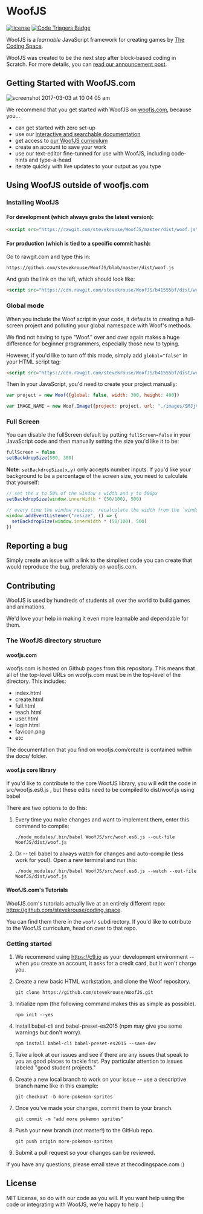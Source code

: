 # WoofJS
[![license](https://img.shields.io/github/license/mashape/apistatus.svg)]() [![Code Triagers Badge](https://www.codetriage.com/stevekrouse/woofjs/badges/users.svg)](https://www.codetriage.com/stevekrouse/woofjs) 

WoofJS is a *learnable* JavaScript framework for creating games by [The Coding Space](http://thecodingspace.com).

WoofJS was created to be the next step after block-based coding in Scratch. For more details, you can [read our announcement post](https://medium.com/@stevekrouse/woof-d9adf2110fc6).

## Getting Started with WoofJS.com

![screenshot 2017-03-03 at 10 04 05 am](https://cloud.githubusercontent.com/assets/2288939/23556045/1693c70c-fff9-11e6-950b-5e95c7a0112a.png)

We recommend that you get started with WoofJS on [woofjs.com](http://woofjs.com), because you...

  * can get started with zero set-up
  * use our [interactive and searchable documentation](http://woofjs.com/docs)
  * get access to [our WoofJS curriculum](http://coding.space/woof)
  * create an account to save your work
  * use our text-editor fine-tunned for use with WoofJS, including code-hints and type-a-head
  * iterate quickly with live updates to your output as you type


## Using WoofJS outside of woofjs.com

### Installing WoofJS

#### For development (which always grabs the latest version): 

```html
<script src="https://rawgit.com/stevekrouse/WoofJS/master/dist/woof.js"></script>
```

#### For production (which is tied to a specific commit hash):

Go to rawgit.com and type this in:

    https://github.com/stevekrouse/WoofJS/blob/master/dist/woof.js
    
And grab the link on the left, which should look like:

```html
<script src="https://cdn.rawgit.com/stevekrouse/WoofJS/b41555bf/dist/woof.js"></script>
```

### Global mode

When you include the Woof script in your code, it defaults to creating a full-screen project and polluting your global namespace with Woof's methods. 

We find not having to type "Woof." over and over again makes a huge difference for beginner programmers, especially those new to typing.

However, if you'd like to turn off this mode, simply add `global="false"` in your HTML script tag:

```html
<script src="https://cdn.rawgit.com/stevekrouse/WoofJS/b41555bf/dist/woof.js" global="false"></script>
```

Then in your JavaScript, you'd need to create your project manually:

```javascript
var project = new Woof({global: false, width: 300, height: 400})

var IMAGE_NAME = new Woof.Image({project: project, url: "./images/SMJjVCL.png"})
```

### Full Screen

You can disable the fullScreen default by putting `fullScreen=false` in your JavaScript code and then manually setting the size you'd like it to be:

```javascript
fullScreen = false
setBackdropSize(500, 300)
```
**Note**: `setBackdropSize(x,y)` only accepts number inputs. If you'd like your background to be a percentage of the screen size, you need to calculate that yourself:

```javascript
// set the x to 50% of the window's width and y to 500px
setBackdropSize(window.innerWidth * (50/100), 500)

// every time the window resizes, recalculate the width from the `window.innerWidth` property
window.addEventListener("resize", () => {
  setBackdropSize(window.innerWidth * (50/100), 500)
})
```

## Reporting a bug

Simply create an issue with a link to the simpliest code you can create that would reproduce the bug, preferably on woofjs.com.


## Contributing

WoofJS is used by hundreds of students all over the world to build games and animations. 

We'd love your help in making it even more learnable and dependable for them.

### The WoofJS directory structure

#### woofjs.com

woofjs.com is hosted on Github pages from this repository. This means that all of the top-level URLs on woofjs.com must be in the top-level of the directory. This includes:

  * index.html
  * create.html
  * full.html
  * teach.html
  * user.html
  * login.html
  * favicon.png
  * etc

The documentation that you find on woofjs.com/create is contained within the docs/ folder.

#### woof.js core library

If you'd like to contribute to the core WoofJS library, you will edit the code in src/woofjs.es6.js , but these edits need to be compiled to dist/woof.js using babel

There are two options to do this:

1. Every time you make changes and want to implement them, enter this command to compile:

    ```
    ./node_modules/.bin/babel WoofJS/src/woof.es6.js --out-file WoofJS/dist/woof.js
    ```
2. Or -- tell babel to always watch for changes and auto-compile (less work for you!). Open a new terminal and run this:

    ```
    ./node_modules/.bin/babel WoofJS/src/woof.es6.js --watch --out-file WoofJS/dist/woof.js
    ```

#### WoofJS.com's Tutorials

WoofJS.com's tutorials actually live at an entirely different repo: https://github.com/stevekrouse/coding.space.

You can find them there in the `woof/` subdirectory. If you'd like to cotribute to the WoofJS curriculum, head on over to that repo.

### Getting started

1. We recommend using https://c9.io as your development environment -- when you create an account, it asks for a credit card, but it won't charge you.

2. Create a new basic HTML workstation, and clone the Woof repository.

    ```
    git clone https://github.com/stevekrouse/WoofJS.git
    ```     
3. Initialize npm (the following command makes this as simple as possible).
    
    ```
    npm init --yes
    ```
4. Install babel-cli and babel-preset-es2015 (npm may give you some warnings but don't worry).

    ```
    npm install babel-cli babel-preset-es2015 --save-dev
    ```
5. Take a look at our issues and see if there are any issues that speak to you as good places to tackle first. Pay particular attention to issues labeled "good student projects."

6. Create a new local branch to work on your issue -- use a descriptive branch name like in this example:

    ```
    git checkout -b more-pokemon-sprites
    ```
7. Once you've  made your changes, commit them to your branch.

    ```
    git commit -m "add more pokemon sprites"
    ```
8. Push your new branch (not master!) to the GitHub repo.

    ```
    git push origin more-pokemon-sprites
    ```
9. Submit a pull request so your changes can be reviewed.

If you have any questions, please email steve at thecodingspace.com :)


## License

MIT License, so do with our code as you will. If you want help using the code or integrating with WoofJS, we're happy to help :)
